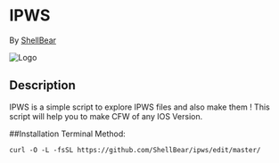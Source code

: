 # IPWS
By [ShellBear](https://github.com/ShellBear)

![Logo](http://cdn.osxdaily.com/wp-content/uploads/2015/09/ipsw-file-icon-288x300.jpg)

## Description
IPWS is a simple script to explore IPWS files and also make them ! This script will help you to make CFW of any IOS Version.

##Installation
Terminal Method:
```shell
curl -O -L -fsSL https://github.com/ShellBear/ipws/edit/master/
```
